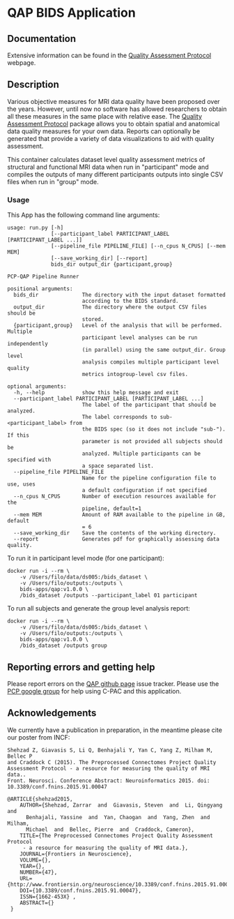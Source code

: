 # QAP BIDS Application

## Documentation
Extensive information can be found in the [Quality Assessment Protocol](http://preprocessed-connectomes-project.org/quality-assessment-protocol/) webpage.

## Description
Various objective measures for MRI data quality have been proposed over the years. However, until now no software has allowed researchers to obtain all these measures in the same place with relative ease. The [Quality Assessment Protocol](http://preprocessed-connectomes-project.org/quality-assessment-protocol/) package allows you to obtain spatial and anatomical data quality measures for your own data. Reports can optionally be generated that provide a variety of data visualizations to aid with quality assessment. 

This container calculates dataset level quality assessment metrics of structural and functional MRI data when run in "participant" mode and compiles the outputs of many different participants outputs into single CSV files when run in "group" mode.



### Usage
This App has the following command line arguments:

    usage: run.py [-h]
                  [--participant_label PARTICIPANT_LABEL [PARTICIPANT_LABEL ...]]
                  [--pipeline_file PIPELINE_FILE] [--n_cpus N_CPUS] [--mem MEM]
                  [--save_working_dir] [--report]
                  bids_dir output_dir {participant,group}
    
    PCP-QAP Pipeline Runner
    
    positional arguments:
      bids_dir              The directory with the input dataset formatted
                            according to the BIDS standard.
      output_dir            The directory where the output CSV files should be
                            stored.
      {participant,group}   Level of the analysis that will be performed. Multiple
                            participant level analyses can be run independently
                            (in parallel) using the same output_dir. Group level
                            analysis compiles multiple participant level quality
                            metrics intogroup-level csv files.
    
    optional arguments:
      -h, --help            show this help message and exit
      --participant_label PARTICIPANT_LABEL [PARTICIPANT_LABEL ...]
                            The label of the participant that should be analyzed.
                            The label corresponds to sub-<participant_label> from
                            the BIDS spec (so it does not include "sub-"). If this
                            parameter is not provided all subjects should be
                            analyzed. Multiple participants can be specified with
                            a space separated list.
      --pipeline_file PIPELINE_FILE
                            Name for the pipeline configuration file to use, uses
                            a default configuration if not specified
      --n_cpus N_CPUS       Number of execution resources available for the
                            pipeline, default=1
      --mem MEM             Amount of RAM available to the pipeline in GB, default
                            = 6
      --save_working_dir    Save the contents of the working directory.
      --report              Generates pdf for graphically assessing data quality.



To run it in participant level mode (for one participant):

    docker run -i --rm \
        -v /Users/filo/data/ds005:/bids_dataset \
        -v /Users/filo/outputs:/outputs \
        bids-apps/qap:v1.0.0 \
        /bids_dataset /outputs --participant_label 01 participant


To run all subjects and generate the group level analysis report:

    docker run -i --rm \
        -v /Users/filo/data/ds005:/bids_dataset \
        -v /Users/filo/outputs:/outputs \
        bids-apps/qap:v1.0.0 \
        /bids_dataset /outputs group
        
## Reporting errors and getting help

Please report errors on the [QAP github page](https://github.com/preprocessed-connectomes-project/quality-assessment-protocol) issue tracker. Please use the [PCP google group](https://groups.google.com/forum/#!forum/pcp_forum) for help using C-PAC and this application.

## Acknowledgements

We currently have a publication in preparation, in the meantime please cite our poster from INCF:

    Shehzad Z, Giavasis S, Li Q, Benhajali Y, Yan C, Yang Z, Milham M, Bellec P
    and Craddock C (2015). The Preprocessed Connectomes Project Quality 
    Assessment Protocol - a resource for measuring the quality of MRI data.. 
    Front. Neurosci. Conference Abstract: Neuroinformatics 2015. doi: 
    10.3389/conf.fnins.2015.91.00047

    @ARTICLE{shehzad2015,
        AUTHOR={Shehzad, Zarrar  and  Giavasis, Steven  and  Li, Qingyang  and
          Benhajali, Yassine  and  Yan, Chaogan  and  Yang, Zhen  and  Milham, 
          Michael  and  Bellec, Pierre  and  Craddock, Cameron},   
        TITLE={The Preprocessed Connectomes Project Quality Assessment Protocol
         - a resource for measuring the quality of MRI data.},      
        JOURNAL={Frontiers in Neuroscience},      
        VOLUME={},      
        YEAR={},      
        NUMBER={47},     
        URL={http://www.frontiersin.org/neuroscience/10.3389/conf.fnins.2015.91.00047/full},       
        DOI={10.3389/conf.fnins.2015.91.00047},      
        ISSN={1662-453X} ,      
        ABSTRACT={}
     }
